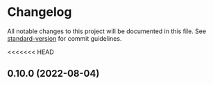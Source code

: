 # Changelog

All notable changes to this project will be documented in this file. See [standard-version](https://github.com/conventional-changelog/standard-version) for commit guidelines.

<<<<<<< HEAD
## 0.10.0 (2022-08-04)

